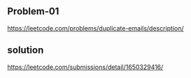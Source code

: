 ## Problem-01  
https://leetcode.com/problems/duplicate-emails/description/
## solution 
https://leetcode.com/submissions/detail/1650329416/
